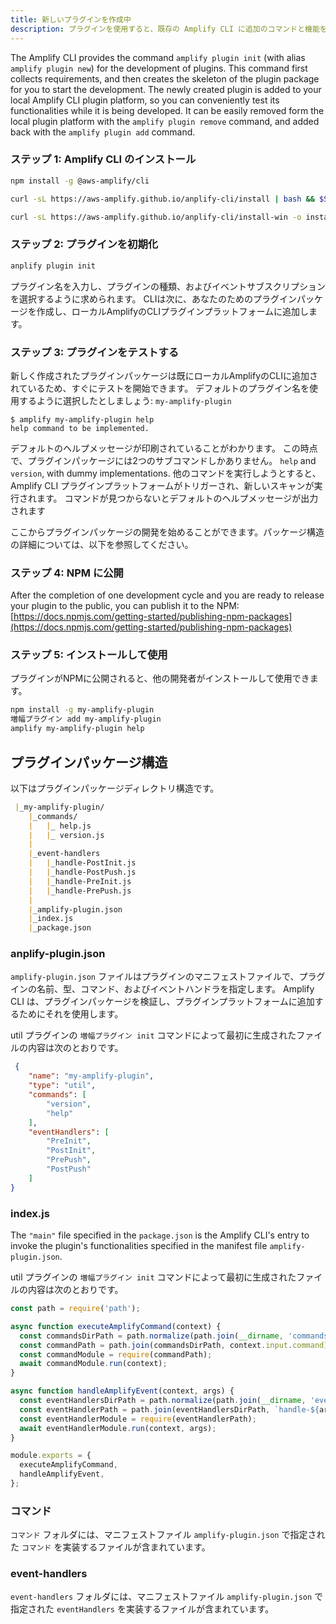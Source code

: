 ```yaml
---
title: 新しいプラグインを作成中
description: プラグインを使用すると、既存の Amplify CLI に追加のコマンドと機能を追加できます。プラグインパッケージの作成、公開、使用方法について学びます。
---  
```


The Amplify CLI provides the command `amplify plugin init` (with alias `amplify plugin new`) for the development of plugins. This command first collects requirements, and then creates the skeleton of the plugin package for you to start the development. The newly created plugin is added to your local Amplify CLI plugin platform, so you can conveniently test its functionalities while it is being developed. It can be easily removed form the local plugin platform with the `amplify plugin remove` command, and added back with the `amplify plugin add` command.

### ステップ 1: Amplify CLI のインストール

<amplify-block-switcher>

<amplify-block name="NPM">

```bash
npm install -g @aws-amplify/cli
```

</amplify-block>

<amplify-block name="cURL (Mac and Linux)">

```bash
curl -sL https://aws-amplify.github.io/anplify-cli/install | bash && $SHELL
```

</amplify-block>

<amplify-block name="cURL (Windows)">

```bash
curl -sL https://aws-amplify.github.io/anplify-cli/install-win -o install.cmd && install.cmd
```

</amplify-block>

</amplify-block-switcher>

### ステップ 2: プラグインを初期化

```bash
anplify plugin init
```

プラグイン名を入力し、プラグインの種類、およびイベントサブスクリプションを選択するように求められます。 CLIは次に、あなたのためのプラグインパッケージを作成し、ローカルAmplifyのCLIプラグインプラットフォームに追加します。

### ステップ 3: プラグインをテストする

新しく作成されたプラグインパッケージは既にローカルAmplifyのCLIに追加されているため、すぐにテストを開始できます。 デフォルトのプラグイン名を使用するように選択したとしましょう: `my-amplify-plugin`

```console
$ amplify my-amplify-plugin help
help command to be implemented.
```

デフォルトのヘルプメッセージが印刷されていることがわかります。 この時点で、プラグインパッケージには2つのサブコマンドしかありません。 `help` and `version`, with dummy implementations. 他のコマンドを実行しようとすると、Amplify CLI プラグインプラットフォームがトリガーされ、新しいスキャンが実行されます。 コマンドが見つからないとデフォルトのヘルプメッセージが出力されます

ここからプラグインパッケージの開発を始めることができます。パッケージ構造の詳細については、以下を参照してください。

### ステップ 4: NPM に公開

After the completion of one development cycle and you are ready to release your plugin to the public, you can publish it to the NPM: [https://docs.npmjs.com/getting-started/publishing-npm-packages](https://docs.npmjs.com/getting-started/publishing-npm-packages)

### ステップ 5: インストールして使用

プラグインがNPMに公開されると、他の開発者がインストールして使用できます。

```bash
npm install -g my-amplify-plugin
増幅プラグイン add my-amplify-plugin
amplify my-amplify-plugin help
```

## プラグインパッケージ構造

以下はプラグインパッケージディレクトリ構造です。

```md
 |_my-amplify-plugin/
    |_commands/
    |   |_ help.js
    |   |_ version.js
    |
    |_event-handlers
    |   |_handle-PostInit.js
    |   |_handle-PostPush.js
    |   |_handle-PreInit.js
    |   |_handle-PrePush.js
    |
    |_amplify-plugin.json
    |_index.js
    |_package.json
```

### anplify-plugin.json

`amplify-plugin.json` ファイルはプラグインのマニフェストファイルで、プラグインの名前、型、コマンド、およびイベントハンドラを指定します。 Amplify CLI は、プラグインパッケージを検証し、プラグインプラットフォームに追加するためにそれを使用します。

util プラグインの `増幅プラグイン init` コマンドによって最初に生成されたファイルの内容は次のとおりです。

```json
 {
    "name": "my-amplify-plugin",
    "type": "util",
    "commands": [
        "version",
        "help"
    ],
    "eventHandlers": [
        "PreInit",
        "PostInit",
        "PrePush",
        "PostPush"
    ]
}
```

### index.js

The `"main"` file specified in the `package.json` is the Amplify CLI's entry to invoke the plugin's functionalities specified in the manifest file `amplify-plugin.json`.

util プラグインの `増幅プラグイン init` コマンドによって最初に生成されたファイルの内容は次のとおりです。

```js
const path = require('path');

async function executeAmplifyCommand(context) {
  const commandsDirPath = path.normalize(path.join(__dirname, 'commands'));
  const commandPath = path.join(commandsDirPath, context.input.command);
  const commandModule = require(commandPath);
  await commandModule.run(context);
}

async function handleAmplifyEvent(context, args) {
  const eventHandlersDirPath = path.normalize(path.join(__dirname, 'event-handlers'));
  const eventHandlerPath = path.join(eventHandlersDirPath, `handle-${args.event}`);
  const eventHandlerModule = require(eventHandlerPath);
  await eventHandlerModule.run(context, args);
}

module.exports = {
  executeAmplifyCommand,
  handleAmplifyEvent,
};
```

### コマンド

`コマンド` フォルダには、マニフェストファイル `amplify-plugin.json` で指定された `コマンド` を実装するファイルが含まれています。

### event-handlers

`event-handlers` フォルダには、マニフェストファイル `amplify-plugin.json` で指定された `eventHandlers` を実装するファイルが含まれています。

<inline-fragment src="~/cli/plugins/fragments/custom-transformer.md"></inline-fragment>